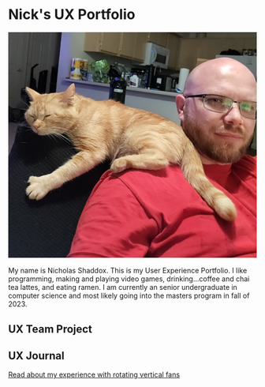 # Nick's UX Portfolio

![Me and Lily](/assets/me.jpg)

My name is Nicholas Shaddox. This is my User Experience Portfolio. I like programming, making and playing video games, drinking...coffee and chai tea lattes, and eating ramen. I am currently an senior undergraduate in computer science and most likely going into the masters program in fall of 2023.

## UX Team Project


## UX Journal

[Read about my experience with rotating vertical fans](j01/)
